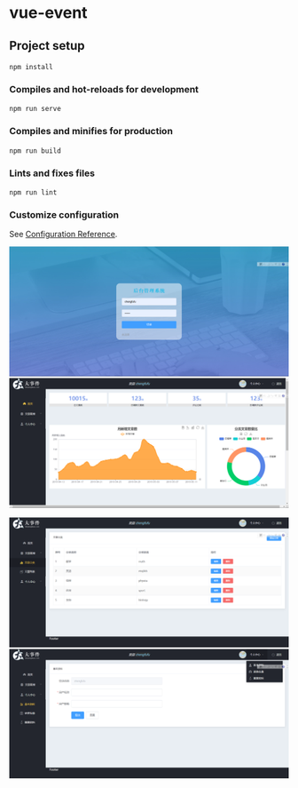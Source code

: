 # vue-event

## Project setup
```
npm install
```

### Compiles and hot-reloads for development
```
npm run serve
```

### Compiles and minifies for production
```
npm run build
```

### Lints and fixes files
```
npm run lint
```

### Customize configuration
See [Configuration Reference](https://cli.vuejs.org/config/).

![image](https://github.com/caszca/vue2/blob/master/img/Snipaste_2022-09-25_20-39-45.png)
![image](https://github.com/caszca/vue2/blob/master/img/Snipaste_2022-09-25_20-40-42.png)

![image](https://github.com/caszca/vue2/blob/master/img/Snipaste_2022-09-25_20-40-50.png)
![image](https://github.com/caszca/vue2/blob/master/img/Snipaste_2022-09-25_20-41-19.png)
